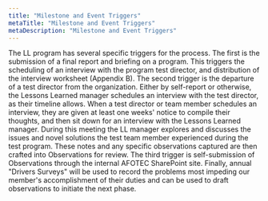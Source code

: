 ```yaml
---
title: "Milestone and Event Triggers"
metaTitle: "Milestone and Event Triggers"
metaDescription: "Milestone and Event Triggers"
---
```


The LL program has several specific triggers for the process. The first
is the submission of a final report and briefing on a program. This
triggers the scheduling of an interview with the program test director,
and distribution of the interview worksheet (Appendix B). The second
trigger is the departure of a test director from the organization.
Either by self-report or otherwise, the Lessons Learned manager
schedules an interview with the test director, as their timeline allows.
When a test director or team member schedules an interview, they are
given at least one weeks' notice to compile their thoughts, and then sit
down for an interview with the Lessons Learned manager. During this
meeting the LL manager explores and discusses the issues and novel
solutions the test team member experienced during the test program.
These notes and any specific observations captured are then crafted into
Observations for review. The third trigger is self-submission of
Observations through the internal AFOTEC SharePoint site. Finally,
annual "Drivers Surveys" will be used to record the problems most
impeding our member's accomplishment of their duties and can be used to
draft observations to initiate the next phase.

